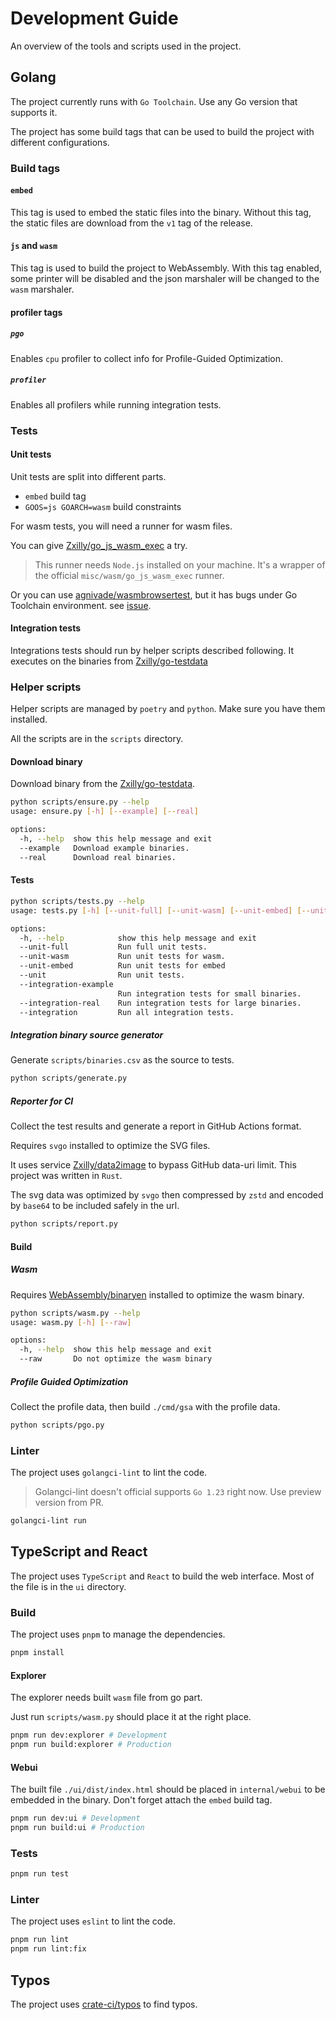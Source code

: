 # Development Guide

An overview of the tools and scripts used in the project.

## Golang

The project currently runs with `Go Toolchain`. Use any Go version that supports it.

The project has some build tags that can be used to build the project with different configurations.

### Build tags

#### `embed`

This tag is used to embed the static files into the binary. Without this tag, the static files are download from 
the `v1` tag of the release.

#### `js` and `wasm`

This tag is used to build the project to WebAssembly. With this tag enabled, some printer will be disabled and the
json marshaler will be changed to the `wasm` marshaler.

#### profiler tags

##### `pgo`

Enables `cpu` profiler to collect info for Profile-Guided Optimization.

##### `profiler`

Enables all profilers while running integration tests.

### Tests

#### Unit tests

Unit tests are split into different parts.

- `embed` build tag
- `GOOS=js GOARCH=wasm` build constraints

For wasm tests, you will need a runner for wasm files. 

You can give [Zxilly/go_js_wasm_exec](https://github.com/Zxilly/go_js_wasm_exec) a try. 

> This runner needs `Node.js` installed on your machine. It's a wrapper of the official `misc/wasm/go_js_wasm_exec` runner.

Or you can use [agnivade/wasmbrowsertest](https://github.com/agnivade/wasmbrowsertest), 
but it has bugs under Go Toolchain environment. see [issue](https://github.com/agnivade/wasmbrowsertest/issues/61).

#### Integration tests

Integrations tests should run by helper scripts described following.
It executes on the binaries from [Zxilly/go-testdata](https://github.com/Zxilly/go-testdata)

### Helper scripts

Helper scripts are managed by `poetry` and `python`. Make sure you have them installed.

All the scripts are in the `scripts` directory.

#### Download binary

Download binary from the [Zxilly/go-testdata](https://github.com/Zxilly/go-testdata).

```bash
python scripts/ensure.py --help
usage: ensure.py [-h] [--example] [--real]

options:
  -h, --help  show this help message and exit
  --example   Download example binaries.
  --real      Download real binaries.
```

#### Tests

```bash
python scripts/tests.py --help
usage: tests.py [-h] [--unit-full] [--unit-wasm] [--unit-embed] [--unit] [--integration-example] [--integration-real] [--integration]

options:
  -h, --help            show this help message and exit
  --unit-full           Run full unit tests.
  --unit-wasm           Run unit tests for wasm.
  --unit-embed          Run unit tests for embed
  --unit                Run unit tests.
  --integration-example
                        Run integration tests for small binaries.
  --integration-real    Run integration tests for large binaries.
  --integration         Run all integration tests.
```

##### Integration binary source generator

Generate `scripts/binaries.csv` as the source to tests.

```bash
python scripts/generate.py
```

##### Reporter for CI

Collect the test results and generate a report in GitHub Actions format.

Requires `svgo` installed to optimize the SVG files.

It uses service [Zxilly/data2image](https://github.com/Zxilly/data2image) to bypass
GitHub data-uri limit. This project was written in `Rust`.

The svg data was optimized by `svgo` then compressed by `zstd` and encoded by `base64`
to be included safely in the url.

```bash
python scripts/report.py
```

#### Build

##### Wasm

Requires [WebAssembly/binaryen](https://github.com/WebAssembly/binaryen) installed to optimize the wasm binary.

```bash
python scripts/wasm.py --help
usage: wasm.py [-h] [--raw]

options:
  -h, --help  show this help message and exit
  --raw       Do not optimize the wasm binary
```

##### Profile Guided Optimization

Collect the profile data, then build `./cmd/gsa` with the profile data.

```bash
python scripts/pgo.py
```

### Linter

The project uses `golangci-lint` to lint the code.

> Golangci-lint doesn't official supports `Go 1.23` right now. Use preview version from PR.

```bash
golangci-lint run
```

## TypeScript and React

The project uses `TypeScript` and `React` to build the web interface.
Most of the file is in the `ui` directory.

### Build

The project uses `pnpm` to manage the dependencies.

```bash
pnpm install
```

#### Explorer

The explorer needs built `wasm` file from go part.

Just run `scripts/wasm.py` should place it at the right place.

```bash
pnpm run dev:explorer # Development
pnpm run build:explorer # Production
```

#### Webui

The built file `./ui/dist/index.html` should be placed in `internal/webui` to be embedded in the binary.
Don't forget attach the `embed` build tag.

```bash
pnpm run dev:ui # Development
pnpm run build:ui # Production
```

### Tests

```bash
pnpm run test
```

### Linter

The project uses `eslint` to lint the code.

```bash
pnpm run lint
pnpm run lint:fix
```

## Typos

The project uses [crate-ci/typos](https://github.com/crate-ci/typos) to find typos.

